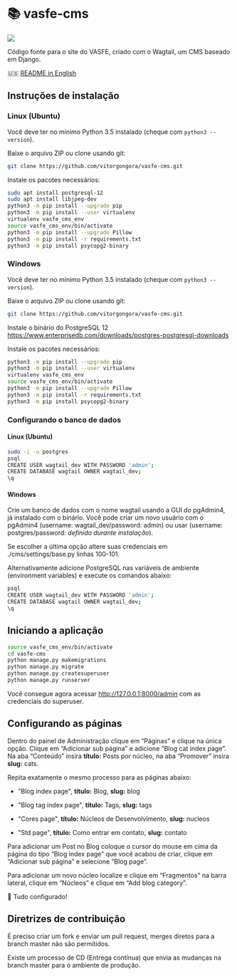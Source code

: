 # :books: vasfe-cms
![](https://github.com/vitorgongora/vasfe-cms/workflows/Continuous%20deployment/badge.svg)

Código fonte para o site do VASFE, criado com o Wagtail, um CMS baseado em Django.

:us: [README in English](https://github.com/vitorgongora/vasfe-cms/blob/master/README.pt-BR.md)
## Instruções de instalação
### Linux (Ubuntu)
Você deve ter no mínimo Python 3.5 instalado (cheque com ``python3 --version``).<br/>

Baixe o arquivo ZIP ou clone usando git:<br/>
```bash
git clone https://github.com/vitorgongora/vasfe-cms.git
```

Instale os pacotes necessários:
```bash
sudo apt install postgresql-12
sudo apt install libjpeg-dev
python3 -m pip install --upgrade pip
python3 -m pip install --user virtualenv
virtualenv vasfe_cms_env
source vasfe_cms_env/bin/activate
python3 -m pip install --upgrade Pillow
python3 -m pip install -r requirements.txt
python3 -m pip install psycopg2-binary
```

### Windows
Você deve ter no mínimo Python 3.5 instalado (cheque com ``python3 --version``).<br/>

Baixe o arquivo ZIP ou clone usando git:<br/>
```bash
git clone https://github.com/vitorgongora/vasfe-cms.git
```
Instale o binário do PostgreSQL 12 https://www.enterprisedb.com/downloads/postgres-postgresql-downloads<br/>

Instale os pacotes necessários:
```bash
python3 -m pip install --upgrade pip
python3 -m pip install --user virtualenv
virtualenv vasfe_cms_env
source vasfe_cms_env/bin/activate
python3 -m pip install --upgrade Pillow
python3 -m pip install -r requirements.txt
python3 -m pip install psycopg2-binary
```

### Configurando o banco de dados
#### Linux (Ubuntu)
```bash
sudo -i -u postgres
psql
CREATE USER wagtail_dev WITH PASSWORD 'admin';
CREATE DATABASE wagtail OWNER wagtail_dev;
\q
```

#### Windows
Crie um banco de dados com o nome wagtail usando a GUI do pgAdmin4, já instalado com o binário. Você pode criar um novo usuário com o pgAdmin4 (username: wagtail_dev/password: admin) ou usar (username: postgres/password: *definido durante instalação*).

Se escolher a última opção altere suas credenciais em ./cms/settings/base.py linhas 100-101.

Alternativamente adicione PostgreSQL nas variáveis de ambiente (environment variables) e execute os comandos abaixo:
```bash
psql
CREATE USER wagtail_dev WITH PASSWORD 'admin';
CREATE DATABASE wagtail OWNER wagtail_dev;
\q
```

## Iniciando a aplicação
```bash
source vasfe_cms_env/bin/activate
cd vasfe-cms
python manage.py makemigrations
python manage.py migrate
python manage.py createsuperuser
python manage.py runserver
```

Você consegue agora acessar http://127.0.0.1:8000/admin com as credenciais do superuser.

## Configurando as páginas
Dentro do painel de Administração clique em “Páginas” e clique na única opção.
Clique em “Adicionar sub página” e adicione “Blog cat index page”. Na aba “Conteúdo” insira **título:** Posts por núcleo, na aba “Promover” insira **slug:** cats. 

Repita exatamente o mesmo processo para as páginas abaixo:

* "Blog index page", **título:** Blog, **slug:** blog

* "Blog tag index page", **título:** Tags, **slug:** tags

* "Cores page", **título:** Núcleos de Desenvolvimento, **slug:** nucleos

* "Std page", **título:** Como entrar em contato, **slug:** contato

Para adicionar um Post no Blog coloque o cursor do mouse em cima da página do tipo “Blog index page” que você acabou de criar, clique em “Adicionar sub página” e selecione “Blog page”.

Para adicionar um novo núcleo localize e clique em “Fragmentos” na barra lateral, clique em “Núcleos” e clique em “Add blog category”.

:tada: Tudo configurado!

## Diretrizes de contribuição
É preciso criar um fork e enviar um pull request, merges diretos para a branch master não são permitidos.

Existe um processo de CD (Entrega contínua) que envia as mudanças na branch master para o ambiente de produção.
